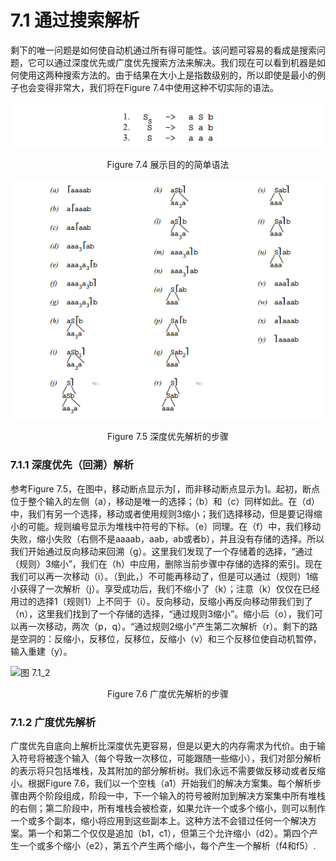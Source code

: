 # 7.1 通过搜索解析
剩下的唯一问题是如何使自动机通过所有得可能性。该问题可容易的看成是搜索问题，它可以通过深度优先或广度优先搜索方法来解决。我们现在可以看到机器是如何使用这两种搜索方法的。由于结果在大小上是指数级别的，所以即使是最小的例子也会变得非常大，我们将在Figure 7.4中使用这种不切实际的语法。

![图 7.1_0](../../img/7.1_Fig.7.4.png)
<center>Figure 7.4 展示目的的简单语法</center>

![图 7.1_1](../../img/7.1_Fig.7.5.png)
<center>Figure 7.5 深度优先解析的步骤</center>

### 7.1.1 深度优先（回溯）解析
参考Figure 7.5，在图中，移动断点显示为⌈，而非移动断点显示为⌉。起初，断点位于整个输入的左侧（a），移动是唯一的选择；（b）和（c）同样如此。在（d）中，我们有另一个选择，移动或者使用规则3缩小；我们选择移动，但是要记得缩小的可能。规则编号显示为堆栈中符号的下标。（e）同理。在（f）中，我们移动失败，缩小失败（右侧不是aaaab，aab，ab或者b），并且没有存储的选择。所以我们开始通过反向移动来回溯（g）。这里我们发现了一个存储着的选择，“通过（规则）3缩小”，我们在（h）中应用，删除当前步骤中存储的选择的索引。现在我们可以再一次移动（i）。（到此，）不可能再移动了，但是可以通过（规则）1缩小获得了一次解析（j）。享受成功后，我们不缩小了（k）；注意（k）仅仅在已经用过的选择1（规则1）上不同于（i）。反向移动，反缩小再反向移动带我们到了（n），这里我们找到了一个存储的选择，“通过规则3缩小”。缩小后（o），我们可以再一次移动，两次（p，q）。“通过规则2缩小”产生第二次解析（r）。剩下的路是空洞的：反缩小，反移位，反移位，反缩小（v）和三个反移位使自动机暂停，输入重建（y）。

![图 7.1_2](../img/7.1_Fig.7.6.png)
<center>Figure 7.6 广度优先解析的步骤</center>

### 7.1.2 广度优先解析
广度优先自底向上解析比深度优先更容易，但是以更大的内存需求为代价。由于输入符号将被逐个输入（每个导致一次移位，可能跟随一些缩小），我们对部分解析的表示将只包括堆栈，及其附加的部分解析树。我们永远不需要做反移动或者反缩小。根据Figure 7.6，我们以一个空栈（a1）开始我们的解决方案集。每个解析步骤由两个阶段组成，阶段一中，下一个输入的符号被附加到解决方案集中所有堆栈的右侧；第二阶段中，所有堆栈会被检查，如果允许一个或多个缩小，则可以制作一个或多个副本，缩小将应用到这些副本上。这种方法不会错过任何一个解决方案。第一个和第二个仅仅是追加（b1，c1），但第三个允许缩小（d2）。第四个产生一个或多个缩小（e2），第五个产生两个缩小，每个产生一个解析（f4和f5）.